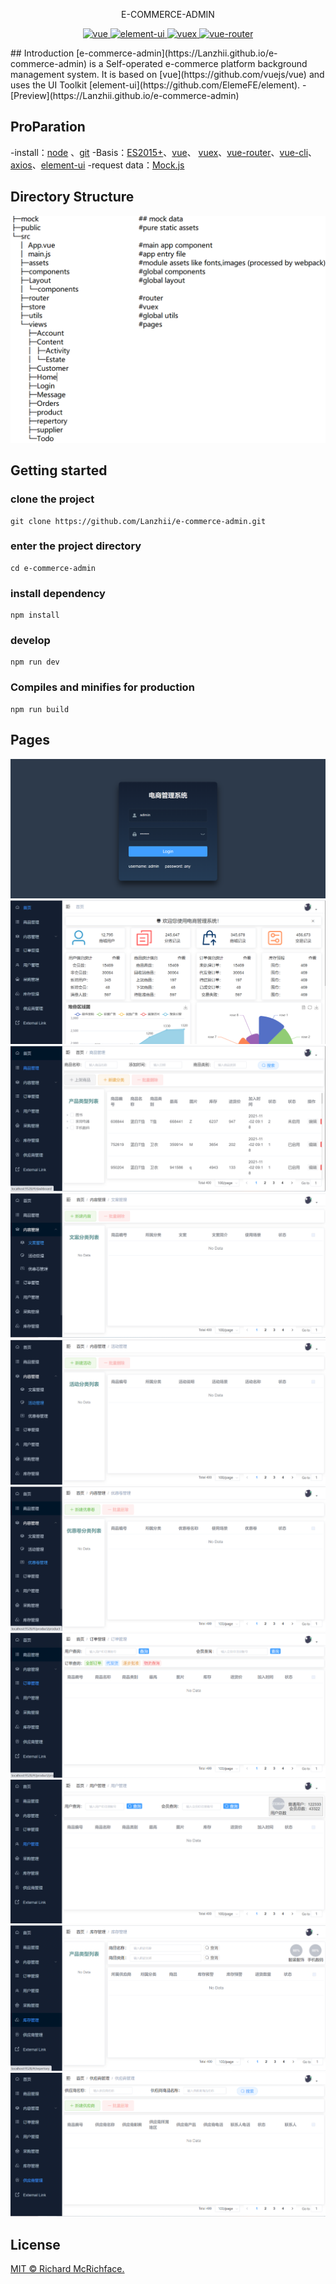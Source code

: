 <p align="center">
    E-COMMERCE-ADMIN
</p>

<p align="center">
  <a href="https://github.com/vuejs/vue">
    <img src="https://img.shields.io/badge/vue-2.6.11-brightgreen.svg" alt="vue">
  </a>
  <a href="https://github.com/ElemeFE/element">
    <img src="https://img.shields.io/badge/element--ui-2.15.3-brightgreen.svg" alt="element-ui">
  </a>
  <a href="https://github.com/vuejs/vuex">
    <img src="https://img.shields.io/badge/vuex-3.1.0-brightgreen.svg" alt="vuex">
  </a>
  <a href="https://github.com/vuejs/vue-router">
    <img src="https://img.shields.io/badge/router-3.1.0-brightgreen.svg" alt="vue-router">
  </a>
</p>
## Introduction
[e-commerce-admin](https://Lanzhii.github.io/e-commerce-admin) is a Self-operated e-commerce platform background management system. It is based on [vue](https://github.com/vuejs/vue) and uses the UI Toolkit [element-ui](https://github.com/ElemeFE/element).
- [Preview](https://Lanzhii.github.io/e-commerce-admin)


## ProParation

-install：[node](https://nodejs.org/) 、[git](https://git-scm.com/) 
-Basis：[ES2015+](https://es6.ruanyifeng.com/)、[vue](https://cn.vuejs.org/index.html)、 [vuex](https://vuex.vuejs.org/zh-cn/)、[vue-router](https://router.vuejs.org/zh-cn/)、[vue-cli](https://github.com/vuejs/vue-cli)、[axios](https://github.com/axios/axios)、[element-ui](https://github.com/ElemeFE/element)
-request data：[Mock.js](https://github.com/nuysoft/Mock)

## Directory Structure
![tree.png](https://github.com/Lanzhii/e-commerce-admin/blob/master/src/assets/gh-pages/tree.png)

## Getting started


### clone the project
```
git clone https://github.com/Lanzhii/e-commerce-admin.git
```
### enter the project directory
```
cd e-commerce-admin
```
### install dependency
```
npm install
```
### develop
```
npm run dev
```

### Compiles and minifies for production
```
npm run build
```
## Pages
![login.png](https://github.com/Lanzhii/e-commerce-admin/blob/master/src/assets/gh-pages/login.png)
![home.png](https://github.com/Lanzhii/e-commerce-admin/blob/master/src/assets/gh-pages/home.png)
![product.png](https://github.com/Lanzhii/e-commerce-admin/blob/master/src/assets/gh-pages/product.png)
![content.png](https://github.com/Lanzhii/e-commerce-admin/blob/master/src/assets/gh-pages/content.png)
![activity.png](https://github.com/Lanzhii/e-commerce-admin/blob/master/src/assets/gh-pages/activity.png)
![estate.png](https://github.com/Lanzhii/e-commerce-admin/blob/master/src/assets/gh-pages/estate.png)
![order.png](https://github.com/Lanzhii/e-commerce-admin/blob/master/src/assets/gh-pages/order.png)
![customer.png](https://github.com/Lanzhii/e-commerce-admin/blob/master/src/assets/gh-pages/customer.png)
![repository.png](https://github.com/Lanzhii/e-commerce-admin/blob/master/src/assets/gh-pages/repository.png)
![supplier.png](https://github.com/Lanzhii/e-commerce-admin/blob/master/src/assets/gh-pages/supplier.png)

## License

[MIT © Richard McRichface.](../LICENSE)
